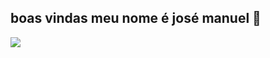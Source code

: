 ## boas vindas meu nome é josé manuel 👋
![](https://media1.tenor.com/m/q9MWznMRpEYAAAAd/optimus-prime-transformers.gif)



